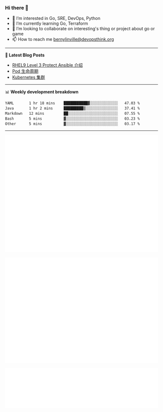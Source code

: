 ### Hi there 👋

- 👀 I’m interested in Go, SRE, DevOps, Python
- 🌱 I’m currently learning Go, Terraform
- 👯 I’m looking to collaborate on interesting's thing or project about go or game
- 📫 How to reach me bernylinville@devopsthink.org

-------

**📝 Latest Blog Posts**

<!-- BLOG-POST-LIST:START -->
- [RHEL9 Level 3 Protect Ansible 介绍](https://devopsthink.org/archives/rhel9-level3-protect-ansible-role)
- [Pod 生命周期](https://devopsthink.org/archives/pod-Lifecycle)
- [Kubernetes 集群](https://devopsthink.org/archives/kubernetes-cluster)
<!-- BLOG-POST-LIST:END -->

-------

📊 **Weekly development breakdown**
<!--START_SECTION:waka-->

```txt
YAML       1 hr 18 mins    ███████████▓░░░░░░░░░░░░░   47.03 %
Java       1 hr 2 mins     █████████▒░░░░░░░░░░░░░░░   37.41 %
Markdown   12 mins         ██░░░░░░░░░░░░░░░░░░░░░░░   07.55 %
Bash       5 mins          ▓░░░░░░░░░░░░░░░░░░░░░░░░   03.23 %
Other      5 mins          ▓░░░░░░░░░░░░░░░░░░░░░░░░   03.17 %
```

<!--END_SECTION:waka-->

-------

![Metrics](/github-metrics.svg)

![isocalendar fullyear](/metrics.plugin.isocalendar.fullyear.svg)

![languages details](/metrics.plugin.languages.details.svg)
